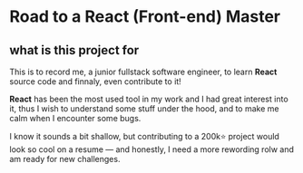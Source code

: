 # Road to a React (Front-end) Master
## what is this project for
This is to record me, a junior fullstack software engineer, to learn **React** source code and finnaly, even contribute to it!

**React** has been the most used tool in my work and I had great interest into it, thus I wish to understand some stuff under the hood, and to make me calm when I encounter some bugs. 

I know it sounds a bit shallow, but contributing to a 200k⭐ project would look so cool on a resume — and honestly, I need a more rewording rolw and am ready for new challenges.
